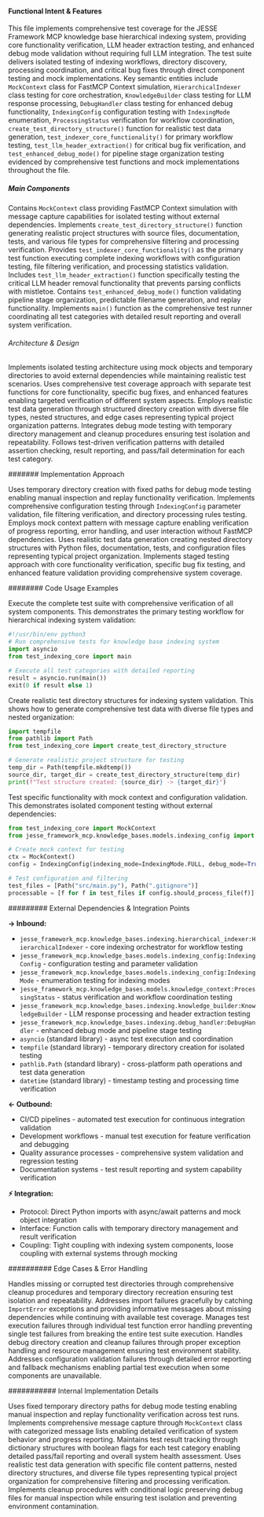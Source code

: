 <!-- CACHE_METADATA_START -->
<!-- Source File: {PROJECT_ROOT}/jesse-framework-mcp/jesse_framework_mcp/knowledge_bases/tests/test_indexing_core.py -->
<!-- Cached On: 2025-07-04T01:01:08.935335 -->
<!-- Source Modified: 2025-07-02T22:21:02.242270 -->
<!-- Cache Version: 1.0 -->
<!-- CACHE_METADATA_END -->

#### Functional Intent & Features

This file implements comprehensive test coverage for the JESSE Framework MCP knowledge base hierarchical indexing system, providing core functionality verification, LLM header extraction testing, and enhanced debug mode validation without requiring full LLM integration. The test suite delivers isolated testing of indexing workflows, directory discovery, processing coordination, and critical bug fixes through direct component testing and mock implementations. Key semantic entities include `MockContext` class for FastMCP Context simulation, `HierarchicalIndexer` class testing for core orchestration, `KnowledgeBuilder` class testing for LLM response processing, `DebugHandler` class testing for enhanced debug functionality, `IndexingConfig` configuration testing with `IndexingMode` enumeration, `ProcessingStatus` verification for workflow coordination, `create_test_directory_structure()` function for realistic test data generation, `test_indexer_core_functionality()` for primary workflow testing, `test_llm_header_extraction()` for critical bug fix verification, and `test_enhanced_debug_mode()` for pipeline stage organization testing evidenced by comprehensive test functions and mock implementations throughout the file.

##### Main Components

Contains `MockContext` class providing FastMCP Context simulation with message capture capabilities for isolated testing without external dependencies. Implements `create_test_directory_structure()` function generating realistic project structures with source files, documentation, tests, and various file types for comprehensive filtering and processing verification. Provides `test_indexer_core_functionality()` as the primary test function executing complete indexing workflows with configuration testing, file filtering verification, and processing statistics validation. Includes `test_llm_header_extraction()` function specifically testing the critical LLM header removal functionality that prevents parsing conflicts with mistletoe. Contains `test_enhanced_debug_mode()` function validating pipeline stage organization, predictable filename generation, and replay functionality. Implements `main()` function as the comprehensive test runner coordinating all test categories with detailed result reporting and overall system verification.

###### Architecture & Design

Implements isolated testing architecture using mock objects and temporary directories to avoid external dependencies while maintaining realistic test scenarios. Uses comprehensive test coverage approach with separate test functions for core functionality, specific bug fixes, and enhanced features enabling targeted verification of different system aspects. Employs realistic test data generation through structured directory creation with diverse file types, nested structures, and edge cases representing typical project organization patterns. Integrates debug mode testing with temporary directory management and cleanup procedures ensuring test isolation and repeatability. Follows test-driven verification patterns with detailed assertion checking, result reporting, and pass/fail determination for each test category.

####### Implementation Approach

Uses temporary directory creation with fixed paths for debug mode testing enabling manual inspection and replay functionality verification. Implements comprehensive configuration testing through `IndexingConfig` parameter validation, file filtering verification, and directory processing rules testing. Employs mock context pattern with message capture enabling verification of progress reporting, error handling, and user interaction without FastMCP dependencies. Uses realistic test data generation creating nested directory structures with Python files, documentation, tests, and configuration files representing typical project organization. Implements staged testing approach with core functionality verification, specific bug fix testing, and enhanced feature validation providing comprehensive system coverage.

######## Code Usage Examples

Execute the complete test suite with comprehensive verification of all system components. This demonstrates the primary testing workflow for hierarchical indexing system validation:

```python
#!/usr/bin/env python3
# Run comprehensive tests for knowledge base indexing system
import asyncio
from test_indexing_core import main

# Execute all test categories with detailed reporting
result = asyncio.run(main())
exit(0 if result else 1)
```

Create realistic test directory structures for indexing system validation. This shows how to generate comprehensive test data with diverse file types and nested organization:

```python
import tempfile
from pathlib import Path
from test_indexing_core import create_test_directory_structure

# Generate realistic project structure for testing
temp_dir = Path(tempfile.mkdtemp())
source_dir, target_dir = create_test_directory_structure(temp_dir)
print(f"Test structure created: {source_dir} -> {target_dir}")
```

Test specific functionality with mock context and configuration validation. This demonstrates isolated component testing without external dependencies:

```python
from test_indexing_core import MockContext
from jesse_framework_mcp.knowledge_bases.models.indexing_config import IndexingConfig, IndexingMode

# Create mock context for testing
ctx = MockContext()
config = IndexingConfig(indexing_mode=IndexingMode.FULL, debug_mode=True)

# Test configuration and filtering
test_files = [Path("src/main.py"), Path(".gitignore")]
processable = [f for f in test_files if config.should_process_file(f)]
```

######### External Dependencies & Integration Points

**→ Inbound:**

- `jesse_framework_mcp.knowledge_bases.indexing.hierarchical_indexer:HierarchicalIndexer` - core indexing orchestrator for workflow testing
- `jesse_framework_mcp.knowledge_bases.models.indexing_config:IndexingConfig` - configuration testing and parameter validation
- `jesse_framework_mcp.knowledge_bases.models.indexing_config:IndexingMode` - enumeration testing for indexing modes
- `jesse_framework_mcp.knowledge_bases.models.knowledge_context:ProcessingStatus` - status verification and workflow coordination testing
- `jesse_framework_mcp.knowledge_bases.indexing.knowledge_builder:KnowledgeBuilder` - LLM response processing and header extraction testing
- `jesse_framework_mcp.knowledge_bases.indexing.debug_handler:DebugHandler` - enhanced debug mode and pipeline stage testing
- `asyncio` (standard library) - async test execution and coordination
- `tempfile` (standard library) - temporary directory creation for isolated testing
- `pathlib.Path` (standard library) - cross-platform path operations and test data generation
- `datetime` (standard library) - timestamp testing and processing time verification

**← Outbound:**

- CI/CD pipelines - automated test execution for continuous integration validation
- Development workflows - manual test execution for feature verification and debugging
- Quality assurance processes - comprehensive system validation and regression testing
- Documentation systems - test result reporting and system capability verification

**⚡ Integration:**

- Protocol: Direct Python imports with async/await patterns and mock object integration
- Interface: Function calls with temporary directory management and result verification
- Coupling: Tight coupling with indexing system components, loose coupling with external systems through mocking

########## Edge Cases & Error Handling

Handles missing or corrupted test directories through comprehensive cleanup procedures and temporary directory recreation ensuring test isolation and repeatability. Addresses import failures gracefully by catching `ImportError` exceptions and providing informative messages about missing dependencies while continuing with available test coverage. Manages test execution failures through individual test function error handling preventing single test failures from breaking the entire test suite execution. Handles debug directory creation and cleanup failures through proper exception handling and resource management ensuring test environment stability. Addresses configuration validation failures through detailed error reporting and fallback mechanisms enabling partial test execution when some components are unavailable.

########### Internal Implementation Details

Uses fixed temporary directory paths for debug mode testing enabling manual inspection and replay functionality verification across test runs. Implements comprehensive message capture through `MockContext` class with categorized message lists enabling detailed verification of system behavior and progress reporting. Maintains test result tracking through dictionary structures with boolean flags for each test category enabling detailed pass/fail reporting and overall system health assessment. Uses realistic test data generation with specific file content patterns, nested directory structures, and diverse file types representing typical project organization for comprehensive filtering and processing verification. Implements cleanup procedures with conditional logic preserving debug files for manual inspection while ensuring test isolation and preventing environment contamination.